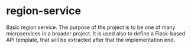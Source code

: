 # region-service
Basic region service. The purpose of the project is to be one of many microservices in a broader project. It is used also to define a Flask-based API template, that will be extracted after that the implementation end.
